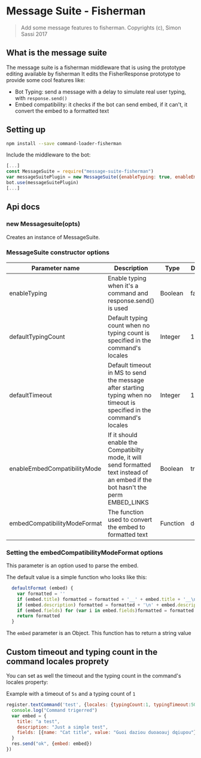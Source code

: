 # Message Suite - Fisherman

> Add some message features to fisherman. Copyrights (c), Simon Sassi 2017

## What is the message suite

The message suite is a fisherman middleware that is using the prototype editing available by fisherman
It edits the FisherResponse prototype to provide some cool features like:

- Bot Typing: send a message with a delay to simulate real user typing, with `response.send()`
- Embed compatibility: it checks if the bot can send embed, if it can't, it convert the embed to a formatted text

## Setting up

```bash
npm install --save command-loader-fisherman
```

Include the middleware to the bot:

```javascript
[...]
const MessageSuite = require("message-suite-fisherman")
var messageSuitePlugin = new MessageSuite({enableTyping: true, enableEmbedCompatibilityMode: true})
bot.use(messageSuitePlugin)
[...]
```

## Api docs

### new Messagesuite(opts)

Creates an instance of MessageSuite.

### MessageSuite constructor options

| Parameter name               | Description                                                                                                                       | Type     | Default value |
|------------------------------|-----------------------------------------------------------------------------------------------------------------------------------|----------|---------------|
| enableTyping                 | Enable typing when it's a command and response.send() is used                                                                     | Boolean  | false         |
| defaultTypingCount           | Default typing count when no typing count is specified in the command's locales                                                   | Integer  | 1             |
| defaultTimeout               | Default timeout in MS to send the message after starting typing when no timeout is specified in the command's locales                   | Integer  | 1000          |
| enableEmbedCompatibilityMode | If it should enable the Compatibilty mode, it will send formatted text instead of an embed if the bot hasn't the perm EMBED_LINKS | Boolean  | true          |
| embedCompatibilityModeFormat | The function used to convert the embed to formatted text                                                                          | Function | defaultFormat |

### Setting the embedCompatibilityModeFormat options

This parameter is an option used to parse the embed.

The default value is a simple function who looks like this:

```javascript
  defaultFormat (embed) {
    var formatted = ''
    if (embed.title) formatted = formatted + '__' + embed.title + '__\n'
    if (embed.description) formatted = formatted + '\n' + embed.description + '\n'
    if (embed.fields) for (var i in embed.fields)formatted = formatted + '=> **' + embed.fields[i].name + '**\n ' + embed.fields[i].value + '\n'
    return formatted
  }
```

The `embed` parameter is an Object. This function has to return a string value

## Custom timeout and typing count in the command locales proprety

You can set as well the timeout and the typing count in the command's locales property:

Example with a timeout of `5s` and a typing count of `1`

```javascript
register.textCommand('test', {locales: {typingCount:1, typingTimeout:5000}}, function (req, res) {
  console.log("Command trigerred")
  var embed = {
    title: "a test",
    description: "Just a simple test",
    fields: [{name: "Cat title", value: "Guoi daziou duoaoauj dqiupou"},{name: "Cat title", value: "Guoi daziou duoaoauj dqiupou"}]
  }
  res.send("ok", {embed: embed})
})
```